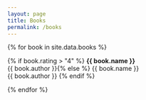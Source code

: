 ```yaml
---
layout: page
title: Books
permalink: /books
---
```

{% for book in site.data.books %}
<p>
{% if book.rating > "4" %}
<span><i class="fas fa-bookmark fa-2x"></i></span><b>{{ book.name }}</b><br />
{{ book.author }}{% else %}
<span><i class="far fa-bookmark fa-2x"></i></span>{{ book.name }}<br />
{{ book.author }}
{% endif %} 
</p>
{% endfor %}